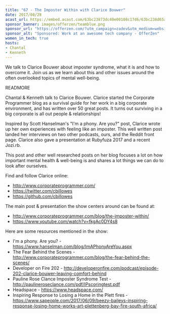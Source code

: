 ```yaml
---
title: "67 - The Imposter Within with Clarice Bouwer"
date: 2017/08/28
acast_url: https://embed.acast.com/63bc23873dc40e00108c17d6/63bc238d65ae3d001128d7b1
sponsor_banner: images/offerzen/teamblue.png
sponsor_url: "https://offerzen.com/?utm_campaign=zadev&utm_medium=website"
sponsor_alt: "Sponsored: Work at an awesome tech company - OfferZen"
women_in_tech: true
hosts:
- Chantal
- Kenneth
---
```


We talk to Clarice Bouwer about imposter syndrome, what it is and how to overcome it. Join us as we learn about this and other issues around the often overlooked topics of mental well-being.

READMORE

Chantal & Kenneth talk to Clarice Bouwer. Clarice started the Corporate Programmer blog as a survival guide for her work in a big corporate environment, and has written over 50 great posts. It turns out surviving in a big corporate is all out people & relationships!

Inspired by Scott Hanselman's "I'm a phony. Are you?" post, Clarice wrote up her own experiences with feeling like an imposter. This well written post landed her interviews on two other podcasts, ours, and the Reddit front page. Clarice also gave a presentation at Rubyfuza 2017 and a recent Jozi.rb.

This post and other well researched posts on her blog focuses a lot on how important mental health & well-being is and shares a lot things we can do to look after ourselves.

Find and follow Clarice online:

* http://www.corporateprogrammer.com/
* https://twitter.com/cbillowes
* https://github.com/cbillowes

The main post & presentation the show centers around can be found at:

* http://www.corporateprogrammer.com/blog/the-imposter-within/
* https://www.youtube.com/watch?v=fkgAc0DY4s8

Here are some resources mentioned in the show:

* I'm a phony. Are you? - https://www.hanselman.com/blog/ImAPhonyAreYou.aspx
* The Fear Behind the Scenes - http://www.corporateprogrammer.com/blog/the-fear-behind-the-scenes/
*  Developer on Fire 202 - http://developeronfire.com/podcast/episode-202-clarice-bouwer-leaving-comfort-behind
* Pauline Rose Clance Imposter Syndrome Test - http://paulineroseclance.com/pdf/IPscoringtest.pdf
* Headspace - https://www.headspace.com/
* Inspiring Response to Losing a Home in the Plett fires - https://www.sapeople.com/2017/06/09/beezy-baileys-inspiring-response-losing-home-works-art-plettenberg-bay-fire-south-africa/

